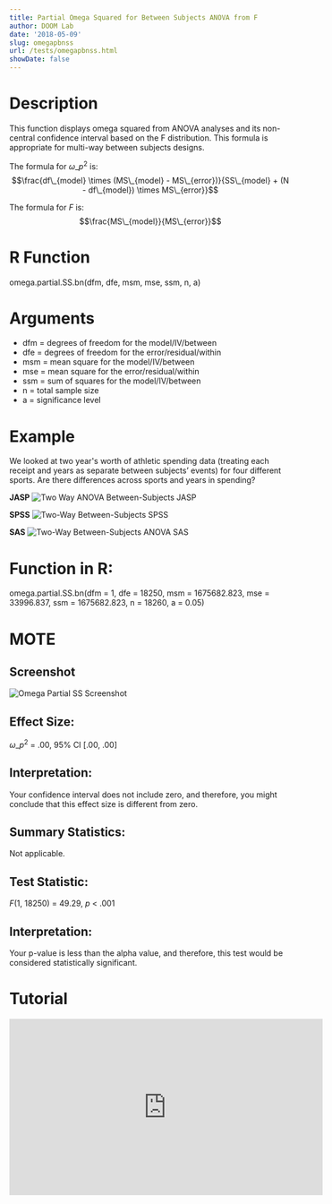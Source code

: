 ```yaml
---
title: Partial Omega Squared for Between Subjects ANOVA from F
author: DOOM Lab
date: '2018-05-09'
slug: omegapbnss
url: /tests/omegapbnss.html
showDate: false
---
```


<script src="//yihui.name/js/math-code.js"></script>
<script type = "text/x-mathjax-config">
MathJax.Hub.Config({
tex2jax: {
inlineMath: [['$', '$']],
}
})
</script>
<script async
src="//cdn.bootcss.com/mathjax/2.7.1/MathJax.js?config=TeX-MML-AM_CHTML">
</script>

# Description   

This function displays omega squared from ANOVA analyses and its non-central confidence interval based on the F distribution. This formula is appropriate for multi-way between subjects designs.

The formula for $\omega\_p^2$ is: $$\frac{df\_{model} \times (MS\_{model} - MS\_{error})}{SS\_{model} + (N - df\_{model}) \times MS\_{error}}$$

The formula for *F* is: $$\frac{MS\_{model}}{MS\_{error}}$$

# R Function

omega.partial.SS.bn(dfm, dfe, msm, mse, ssm, n, a)

# Arguments 

+ dfm =	degrees of freedom for the model/IV/between
+ dfe	= degrees of freedom for the error/residual/within
+ msm	= mean square for the model/IV/between
+ mse	= mean square for the error/residual/within
+ ssm	= sum of squares for the model/IV/between
+ n	= total sample size
+ a	= significance level

# Example  

We looked at two year's worth of athletic spending data (treating each receipt and years as separate between subjects’ events) for four different sports. Are there differences across sports and years in spending?

**JASP**
![Two Way ANOVA Between-Subjects JASP](https://raw.githubusercontent.com/doomlab/shiny-server/master/MOTE/examples/bn%202%20anova%20JASP.png)

**SPSS**
![Two-Way Between-Subjects SPSS](https://raw.githubusercontent.com/doomlab/shiny-server/master/MOTE/examples/bn%202%20anova%20SPSS.png)

**SAS**
![Two-Way Between-Subjects ANOVA SAS](https://raw.githubusercontent.com/doomlab/shiny-server/master/MOTE/examples/bn%202%20anova%20SAS.PNG)

# Function in R: 

omega.partial.SS.bn(dfm = 1, dfe = 18250, msm = 1675682.823, mse = 33996.837, ssm = 1675682.823, n = 18260, a = 0.05)

# MOTE

## Screenshot

![Omega Partial SS Screenshot](../images/omegapartbnss.jpg)

## Effect Size:

$\omega\_p^2$ = .00, 95% CI [.00, .00]

## Interpretation: 

Your confidence interval does not include zero, and therefore, you might conclude that this effect size is different from zero.

## Summary Statistics: 

Not applicable.

## Test Statistic: 

*F*(1, 18250) = 49.29, *p* < .001

## Interpretation: 

Your p-value is less than the alpha value, and therefore, this test would be considered statistically significant.

# Tutorial

<iframe width="560" height="315" src="https://www.youtube.com/embed/N-Vy9gaVNP4" frameborder="0" allow="autoplay; encrypted-media" allowfullscreen></iframe>
